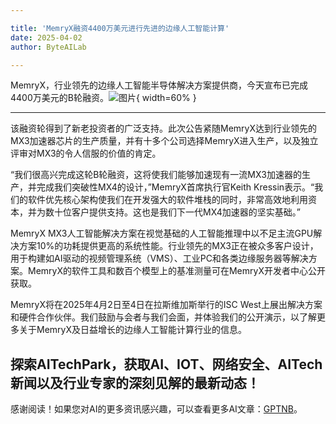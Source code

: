 ```yaml
---

title: 'MemryX融资4400万美元进行先进的边缘人工智能计算'
date: 2025-04-02
author: ByteAILab

---
```


MemryX，行业领先的边缘人工智能半导体解决方案提供商，今天宣布已完成4400万美元的B轮融资。![图片](https://ai-techpark.com/wp-content/uploads/MemryX.jpg){ width=60% }

---
该融资轮得到了新老投资者的广泛支持。此次公告紧随MemryX达到行业领先的MX3加速器芯片的生产质量，并有十多个公司选择MemryX进入生产，以及独立评审对MX3的令人信服的价值的肯定。

“我们很高兴完成这轮B轮融资，这将使我们能够加速现有一流MX3加速器的生产，并完成我们突破性MX4的设计，”MemryX首席执行官Keith Kressin表示。“我们的软件优先核心架构使我们在开发强大的软件堆栈的同时，非常高效地利用资本，并为数十位客户提供支持。这也是我们下一代MX4加速器的坚实基础。”

MemryX MX3人工智能解决方案在视觉基础的人工智能推理中以不足主流GPU解决方案10%的功耗提供更高的系统性能。行业领先的MX3正在被众多客户设计，用于构建如AI驱动的视频管理系统（VMS）、工业PC和各类边缘服务器等解决方案。MemryX的软件工具和数百个模型上的基准测量可在MemryX开发者中心公开获取。

MemryX将在2025年4月2日至4日在拉斯维加斯举行的ISC West上展出解决方案和硬件合作伙伴。我们鼓励与会者与我们会面，并体验我们的公开演示，以了解更多关于MemryX及日益增长的边缘人工智能计算行业的信息。

探索AITechPark，获取AI、IOT、网络安全、AITech新闻以及行业专家的深刻见解的最新动态！
---
感谢阅读！如果您对AI的更多资讯感兴趣，可以查看更多AI文章：[GPTNB](https://gptnb.com)。